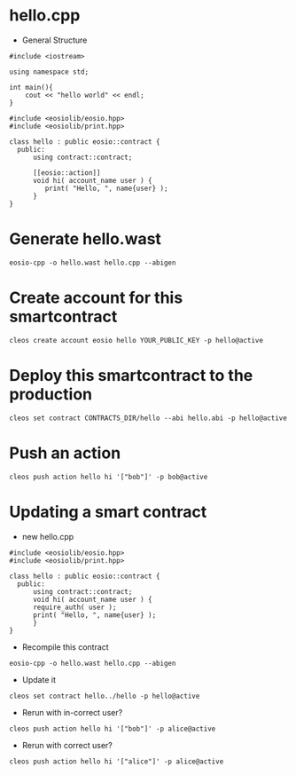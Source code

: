 # hello.cpp

- General Structure

```
#include <iostream>

using namespace std;

int main(){
	cout << "hello world" << endl;
}
```


```
#include <eosiolib/eosio.hpp>
#include <eosiolib/print.hpp>

class hello : public eosio::contract {
  public:
      using contract::contract;

      [[eosio::action]]
      void hi( account_name user ) {
         print( "Hello, ", name{user} );
      }
}
```

# Generate hello.wast

```
eosio-cpp -o hello.wast hello.cpp --abigen
```

# Create account for this smartcontract

```
cleos create account eosio hello YOUR_PUBLIC_KEY -p hello@active
```

# Deploy this smartcontract to the production

```
cleos set contract CONTRACTS_DIR/hello --abi hello.abi -p hello@active
```

# Push an action

```
cleos push action hello hi '["bob"]' -p bob@active
```

# Updating a smart contract

- new hello.cpp

```
#include <eosiolib/eosio.hpp>
#include <eosiolib/print.hpp>

class hello : public eosio::contract {
  public:
      using contract::contract;
      void hi( account_name user ) {
      require_auth( user );
      print( "Hello, ", name{user} );
      }
}
```

- Recompile this contract

```
eosio-cpp -o hello.wast hello.cpp --abigen
```

- Update it

```
cleos set contract hello../hello -p hello@active
```

- Rerun with in-correct user?

```
cleos push action hello hi '["bob"]' -p alice@active
```
- Rerun with correct user?

```
cleos push action hello hi '["alice"]' -p alice@active
```

